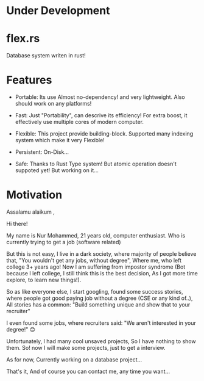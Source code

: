 # Under Development

# flex.rs
Database system writen in rust!

# Features 

- Portable: Its use Almost no-dependency! and very lightweight. Also should work on any platforms!

- Fast: Just "Portability", can descrive its efficiency! For extra boost, it effectively use multiple cores of modern computer.

- Flexible: This project provide building-block. Supported many indexing system which make it very Flexible! 

- Persistent: On-Disk...
- Safe: Thanks to Rust Type system! But atomic operation doesn't suppoted yet! But working on it...

#  Motivation

Assalamu alaikum , 

Hi there! 

My name is Nur Mohammed,  21 years old, computer enthusiast. Who is currently trying to get a job (software related)

But this is not easy, I live in a dark society, where majority of people believe that, "You wouldn't get any jobs, without degree",  Where me, who left college 3+ years ago! Now I am  suffering from impostor syndrome (Bot because I left college, I still think this is the best  decision, As I got more time explore, to learn new things!).

So as like everyone else, I start googling, found some success stories, where people got good paying job without a degree (CSE or any kind of..), All stories has a common:  "Build something unique and show that to your recruiter"

I even found some jobs, where recruiters said: "We aren't interested in your degree!" 😊

Unfortunately, I had many cool unsaved projects, So I have nothing to show them. 
So! now I will make some projects,  just to get a interview. 

As for now, Currently working on a database project... 

That's it, And of course you can contact me, any time you want... 
